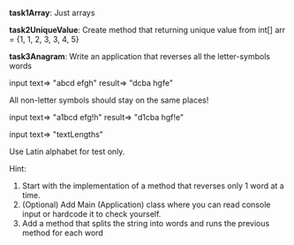 **task1Array**:
Just arrays

**task2UniqueValue**:
Create method that returning unique value from int[] arr = {1, 1, 2, 3, 3, 4, 5} 


**task3Anagram**:
Write an application that reverses all the letter-symbols words

input text=> "abcd efgh"
result=> "dcba hgfe"

All non-letter symbols should stay on the same places!

input text=> "a1bcd efg!h"
result=> "d1cba hgf!e"

input text=> "textLengths"

Use Latin alphabet for test only.

Hint:
1. Start with the implementation of a method that reverses only 1 word at a time.
2. (Optional) Add Main (Application) class where you can read console input or hardcode it to check yourself.
3. Add a method that splits the string into words and runs the previous method for each word

